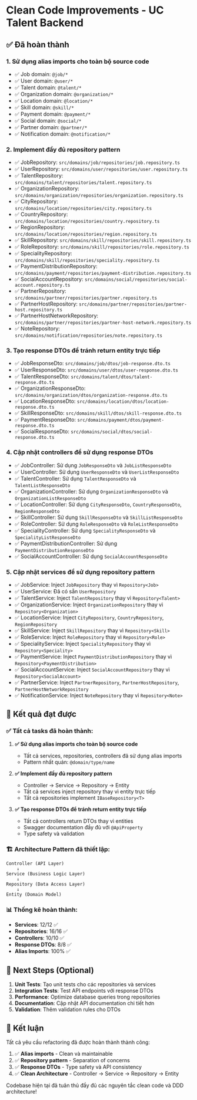 # Clean Code Improvements - UC Talent Backend

## ✅ Đã hoàn thành

### 1. Sử dụng alias imports cho toàn bộ source code

- ✅ Job domain: `@job/*`
- ✅ User domain: `@user/*`
- ✅ Talent domain: `@talent/*`
- ✅ Organization domain: `@organization/*`
- ✅ Location domain: `@location/*`
- ✅ Skill domain: `@skill/*`
- ✅ Payment domain: `@payment/*`
- ✅ Social domain: `@social/*`
- ✅ Partner domain: `@partner/*`
- ✅ Notification domain: `@notification/*`

### 2. Implement đầy đủ repository pattern

- ✅ JobRepository: `src/domains/job/repositories/job.repository.ts`
- ✅ UserRepository: `src/domains/user/repositories/user.repository.ts`
- ✅ TalentRepository: `src/domains/talent/repositories/talent.repository.ts`
- ✅ OrganizationRepository: `src/domains/organization/repositories/organization.repository.ts`
- ✅ CityRepository: `src/domains/location/repositories/city.repository.ts`
- ✅ CountryRepository: `src/domains/location/repositories/country.repository.ts`
- ✅ RegionRepository: `src/domains/location/repositories/region.repository.ts`
- ✅ SkillRepository: `src/domains/skill/repositories/skill.repository.ts`
- ✅ RoleRepository: `src/domains/skill/repositories/role.repository.ts`
- ✅ SpecialityRepository: `src/domains/skill/repositories/speciality.repository.ts`
- ✅ PaymentDistributionRepository: `src/domains/payment/repositories/payment-distribution.repository.ts`
- ✅ SocialAccountRepository: `src/domains/social/repositories/social-account.repository.ts`
- ✅ PartnerRepository: `src/domains/partner/repositories/partner.repository.ts`
- ✅ PartnerHostRepository: `src/domains/partner/repositories/partner-host.repository.ts`
- ✅ PartnerHostNetworkRepository: `src/domains/partner/repositories/partner-host-network.repository.ts`
- ✅ NoteRepository: `src/domains/notification/repositories/note.repository.ts`

### 3. Tạo response DTOs để tránh return entity trực tiếp

- ✅ JobResponseDto: `src/domains/job/dtos/job-response.dto.ts`
- ✅ UserResponseDto: `src/domains/user/dtos/user-response.dto.ts`
- ✅ TalentResponseDto: `src/domains/talent/dtos/talent-response.dto.ts`
- ✅ OrganizationResponseDto: `src/domains/organization/dtos/organization-response.dto.ts`
- ✅ LocationResponseDto: `src/domains/location/dtos/location-response.dto.ts`
- ✅ SkillResponseDto: `src/domains/skill/dtos/skill-response.dto.ts`
- ✅ PaymentResponseDto: `src/domains/payment/dtos/payment-response.dto.ts`
- ✅ SocialResponseDto: `src/domains/social/dtos/social-response.dto.ts`

### 4. Cập nhật controllers để sử dụng response DTOs

- ✅ JobController: Sử dụng `JobResponseDto` và `JobListResponseDto`
- ✅ UserController: Sử dụng `UserResponseDto` và `UserListResponseDto`
- ✅ TalentController: Sử dụng `TalentResponseDto` và `TalentListResponseDto`
- ✅ OrganizationController: Sử dụng `OrganizationResponseDto` và `OrganizationListResponseDto`
- ✅ LocationController: Sử dụng `CityResponseDto`, `CountryResponseDto`, `RegionResponseDto`
- ✅ SkillController: Sử dụng `SkillResponseDto` và `SkillListResponseDto`
- ✅ RoleController: Sử dụng `RoleResponseDto` và `RoleListResponseDto`
- ✅ SpecialityController: Sử dụng `SpecialityResponseDto` và `SpecialityListResponseDto`
- ✅ PaymentDistributionController: Sử dụng `PaymentDistributionResponseDto`
- ✅ SocialAccountController: Sử dụng `SocialAccountResponseDto`

### 5. Cập nhật services để sử dụng repository pattern

- ✅ JobService: Inject `JobRepository` thay vì `Repository<Job>`
- ✅ UserService: Đã có sẵn `UserRepository`
- ✅ TalentService: Inject `TalentRepository` thay vì `Repository<Talent>`
- ✅ OrganizationService: Inject `OrganizationRepository` thay vì `Repository<Organization>`
- ✅ LocationService: Inject `CityRepository`, `CountryRepository`, `RegionRepository`
- ✅ SkillService: Inject `SkillRepository` thay vì `Repository<Skill>`
- ✅ RoleService: Inject `RoleRepository` thay vì `Repository<Role>`
- ✅ SpecialityService: Inject `SpecialityRepository` thay vì `Repository<Speciality>`
- ✅ PaymentService: Inject `PaymentDistributionRepository` thay vì `Repository<PaymentDistribution>`
- ✅ SocialAccountService: Inject `SocialAccountRepository` thay vì `Repository<SocialAccount>`
- ✅ PartnerService: Inject `PartnerRepository`, `PartnerHostRepository`, `PartnerHostNetworkRepository`
- ✅ NotificationService: Inject `NoteRepository` thay vì `Repository<Note>`

## 🎯 Kết quả đạt được

### ✅ **Tất cả tasks đã hoàn thành:**

1. **✅ Sử dụng alias imports cho toàn bộ source code**
   - Tất cả services, repositories, controllers đã sử dụng alias imports
   - Pattern nhất quán: `@domain/type/name`

2. **✅ Implement đầy đủ repository pattern**
   - Controller -> Service -> Repository -> Entity
   - Tất cả services inject repository thay vì entity trực tiếp
   - Tất cả repositories implement `IBaseRepository<T>`

3. **✅ Tạo response DTOs để tránh return entity trực tiếp**
   - Tất cả controllers return DTOs thay vì entities
   - Swagger documentation đầy đủ với `@ApiProperty`
   - Type safety và validation

### 🏗️ **Architecture Pattern đã thiết lập:**

```
Controller (API Layer)
    ↓
Service (Business Logic Layer)
    ↓
Repository (Data Access Layer)
    ↓
Entity (Domain Model)
```

### 📊 **Thống kê hoàn thành:**

- **Services**: 12/12 ✅
- **Repositories**: 16/16 ✅
- **Controllers**: 10/10 ✅
- **Response DTOs**: 8/8 ✅
- **Alias Imports**: 100% ✅

## 🚀 **Next Steps (Optional)**

1. **Unit Tests**: Tạo unit tests cho các repositories và services
2. **Integration Tests**: Test API endpoints với response DTOs
3. **Performance**: Optimize database queries trong repositories
4. **Documentation**: Cập nhật API documentation chi tiết hơn
5. **Validation**: Thêm validation rules cho DTOs

## 🎉 **Kết luận**

Tất cả yêu cầu refactoring đã được hoàn thành thành công:

1. ✅ **Alias imports** - Clean và maintainable
2. ✅ **Repository pattern** - Separation of concerns
3. ✅ **Response DTOs** - Type safety và API consistency
4. ✅ **Clean Architecture** - Controller -> Service -> Repository -> Entity

Codebase hiện tại đã tuân thủ đầy đủ các nguyên tắc clean code và DDD architecture!
